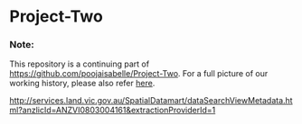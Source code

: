 # Project-Two

### Note:
This repository is a continuing part of https://github.com/poojaisabelle/Project-Two. For a full picture of our working history, please also refer [here]('https://github.com/poojaisabelle/Project-Two/commits/master').

http://services.land.vic.gov.au/SpatialDatamart/dataSearchViewMetadata.html?anzlicId=ANZVI0803004161&extractionProviderId=1